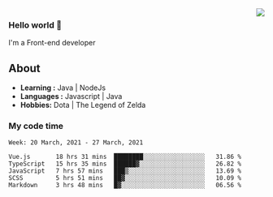 <img align='right' src="https://github-readme-stats.vercel.app/api?username=jumodada&show_icons=true&theme=vue">

### Hello world 👋

I'm a Front-end developer 
    
## About
-  **Learning :** Java | NodeJs
-  **Languages :** Javascript | Java
-  **Hobbies:** Dota | The Legend of Zelda

### My code time

<!--START_SECTION:waka-->
```text
Week: 20 March, 2021 - 27 March, 2021

Vue.js       18 hrs 31 mins  ████████░░░░░░░░░░░░░░░░░   31.86 % 
TypeScript   15 hrs 35 mins  ██████▓░░░░░░░░░░░░░░░░░░   26.82 % 
JavaScript   7 hrs 57 mins   ███▒░░░░░░░░░░░░░░░░░░░░░   13.69 % 
SCSS         5 hrs 51 mins   ██▓░░░░░░░░░░░░░░░░░░░░░░   10.09 % 
Markdown     3 hrs 48 mins   █▓░░░░░░░░░░░░░░░░░░░░░░░   06.56 % 
```
<!--END_SECTION:waka-->

